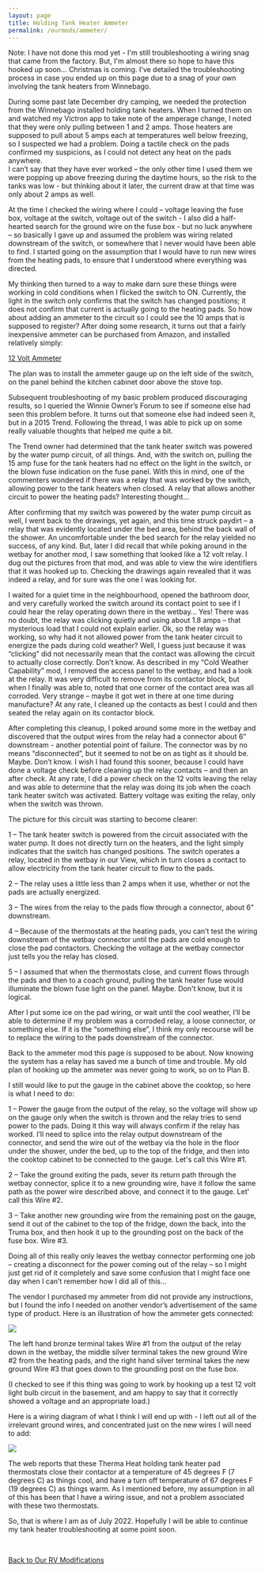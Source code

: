 ```yaml
---
layout: page
title: Holding Tank Heater Ammeter
permalink: /ourmods/ammeter/
---
```


Note:  I have not done this mod yet - I'm still troubleshooting a wiring snag that came from the factory.  But, I'm almost there so hope to have this hooked up soon... Christmas is coming.  I've detailed the troubleshooting process in case you ended up on this page due to a snag of your own involving the tank heaters from Winnebago.

During some past late December dry camping, we needed the protection from the Winnebago installed holding tank heaters.  When I turned them on and watched my Victron app to take note of the amperage change, I noted that they were only pulling between 1 and 2 amps.  Those heaters are supposed to pull about 5 amps each at temperatures well below freezing, so I suspected we had a problem.  Doing a tactile check on the pads confirmed my suspicions, as I could not detect any heat on the pads anywhere.  
I can’t say that they have ever worked – the only other time I used them we were popping up above freezing during the daytime hours, so the risk to the tanks was low - but thinking about it later, the current draw at that time was only about 2 amps as well.   

At the time I checked the wiring where I could – voltage leaving the fuse box, voltage at the switch, voltage out of the switch -  I also did a half-hearted search for the ground wire on the fuse box -  but no luck anywhere  – so basically I gave up and assumed the problem was wiring related downstream of the switch, or somewhere that I never would have been able to find.  I started going on the assumption that I would have to run new wires from the heating pads, to ensure that I understood where everything was directed.

My thinking then turned to a way to make darn sure these things were working in cold conditions when I flicked the switch to ON.  Currently, the light in the switch only confirms that the switch has changed positions; it does not confirm that current is actually going to the heating pads.  So how about adding an ammeter to the circuit so I could see the 10 amps that is supposed to register?  After doing some research, it turns out that a fairly inexpensive ammeter can be purchased from Amazon, and installed relatively simply:

[12 Volt Ammeter](https://www.amazon.ca/gp/product/B08FX7JZ5D/ref=ppx_yo_dt_b_asin_title_o00_s01?ie=UTF8&psc=1)

The plan was to install the ammeter gauge up on the left side of the switch, on the panel behind the kitchen cabinet door above the stove top.

Subsequent troubleshooting of my basic problem produced discouraging results, so I queried the Winnie Owner’s Forum to see if someone else had seen this problem before.  It turns out that someone else had indeed seen it, but in a 2015 Trend.  Following the thread, I was able to pick up on some really valuable thoughts that helped me quite a bit.

The Trend owner had determined that the tank heater switch was powered by the water pump circuit, of all things.  And, with the switch on, pulling the 15 amp fuse for the tank heaters had no effect on the light in the switch, or the blown fuse indication on the fuse panel.  With this in mind, one of the commenters wondered if there was a relay that was worked by the switch, allowing power to the tank heaters when closed.  A relay that allows another circuit to power the heating pads?  Interesting thought...

After confirming that my switch was powered by the water pump circuit as well, I went back to the drawings, yet again, and this time struck paydirt – a relay that was evidently located under the bed area, behind the back wall of the shower.  An uncomfortable under the bed search for the relay yielded no success, of any kind.  But, later I did recall that while poking around in the wetbay for another mod, I saw something that looked like a 12 volt relay.  I dug out the pictures from that mod, and was able to view the wire identifiers that it was hooked up to.  Checking the drawings again revealed that it was indeed a relay, and for sure was the one I was looking for.  

I waited for a quiet time in the neighbourhood, opened the bathroom door, and very carefully worked the switch around its contact point to see if I could hear the relay operating down there in the wetbay...  Yes!  There was no doubt, the relay was clicking quietly and using about 1.8 amps – that mysterious load that I could not explain earlier.  Ok, so the relay was working, so why had it not allowed power from the tank heater circuit to energize the pads during cold weather?  Well, I guess just because it was “clicking” did not necessarily mean that the contact was allowing the circuit to actually close correctly.  Don’t know.  As described in my “Cold Weather Capability” mod, I removed the access panel to the wetbay, and had a look at the relay.  It was very difficult to remove from its contactor block, but when I finally was able to, noted that one corner of the contact area was all corroded.  Very strange – maybe it got wet in there at one time during manufacture?  At any rate, I cleaned up the contacts as best I could and then seated the relay again on its contactor block.  

After completing this cleanup, I poked around some more in the wetbay and discovered that the output wires from the relay had a connector about 6” downstream -  another potential point of failure.  The connector was by no means “disconnected”, but it seemed to not be on as tight as it should be.  Maybe.  Don’t know.  I wish I had found this sooner, because I could have done a voltage check before cleaning up the relay contacts – and then an after check.  At any rate, I did a power check on the 12 volts leaving the relay and was able to determine that the relay was doing its job when the coach tank heater switch was activated.  Battery voltage was exiting the relay, only when the switch was thrown.

The picture for this circuit was starting to become clearer:

1 – The tank heater switch is powered from the circuit associated with the water pump.  It does not directly turn on the heaters, and the light simply indicates that the switch has changed positions.  The switch operates a relay, located in the wetbay in our View, which in turn closes a contact to allow electricity from the tank heater circuit to flow to the pads.  

2 – The relay uses a little less than 2 amps when it use, whether or not the pads are actually energized.

3 – The wires from the relay to the pads flow through a connector, about 6” downstream.

4 – Because of the thermostats at the heating pads, you can’t test the wiring downstream of the wetbay connector until the pads are cold enough to close the pad contactors.  Checking the voltage at the wetbay connector just tells you the relay has closed.

5 – I assumed that when the thermostats close, and current flows through the pads and then to a coach ground, pulling the tank heater fuse would illuminate the blown fuse light on the panel.  Maybe.  Don't know, but it is logical.

After I put some ice on the pad wiring, or wait until the cool weather, I’ll be able to determine if my problem was a corroded relay, a loose connector, or something else.  If it is the “something else”, I think my only recourse will be to replace the wiring to the pads downstream of the connector.

Back to the ammeter mod this page is supposed to be about.  Now knowing the system has a relay has saved me a bunch of time and trouble.  My old plan of hooking up the ammeter was never going to work, so on to Plan B.

I still would like to put the gauge in the cabinet above the cooktop, so here is what I need to do:

1 – Power the gauge from the output of the relay, so the voltage will show up on the gauge only when the switch is thrown and the relay tries to send power to the pads.  Doing it this way will always confirm if the relay has worked.  I’ll need to splice into the relay output downstream of the connector, and send the wire out of the wetbay via the hole in the floor under the shower, under the bed, up to the top of the fridge, and then into the cooktop cabinet to be connected to the gauge.  Let's call this Wire #1.

2 – Take the ground exiting the pads, sever its return path through the wetbay connector, splice it to a new grounding wire, have it follow the same path as the power wire described above, and connect it to the gauge.  Let' call this Wire #2.

3 – Take another new grounding wire from the remaining post on the gauge, send it out of the cabinet to the top of the fridge, down the back, into the Truma box, and then hook it up to the grounding post on the back of the fuse box.  Wire #3.

Doing all of this really only leaves the wetbay connector performing one job – creating a disconnect for the power coming out of the relay – so I might just get rid of it completely and save some confusion that I might face one day when I can’t remember how I did all of this...

The vendor I purchased my ammeter from did not provide any instructions, but I found the info I needed on another vendor’s advertisement of the same type of product.  Here is an illustration of how the ammeter gets connected:

<img src="/assets/webammeterdiagram.jpg"/>

The left hand bronze terminal takes Wire #1 from the output of the relay down in the wetbay, the middle silver terminal takes the new ground Wire #2 from the heating pads, and the right hand silver terminal takes the new ground Wire #3 that goes down to the grounding post on the fuse box.  

(I checked to see if this thing was going to work by hooking up a test 12 volt light bulb circuit in the basement, and am happy to say that it correctly showed a voltage and an appropriate load.)

Here is a wiring diagram of what I think I will end up with - I left out all of the irrelevant ground wires, and concentrated just on the new wires I will need to add:

<img src="/assets/webammeterdiagramV5.jpg"/>

The web reports that these Therma Heat holding tank heater pad thermostats close their contactor at a temperature of 45 degrees F (7 degrees C) as things cool, and have a turn off temperature of 67 degrees F (19 degrees C) as things warm.  As I mentioned before, my assumption in all of this has been that I have a wiring issue, and not a problem associated with these two thermostats.

So, that is where I am as of July 2022.  Hopefully I will be able to continue my tank heater troubleshooting at some point soon.  

<br>

[Back to Our RV Modifications](/ourmods/)
